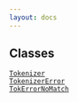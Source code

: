 ```yaml
---
layout: docs
---
```

## Classes

<a href="../object/Tokenizer.html#Tokenizer"
target="main"><code>Tokenizer</code></a>  
<a href="../object/TokenizerError.html#TokenizerError"
target="main"><code>TokenizerError</code></a>  
<a href="../object/TokErrorNoMatch.html#TokErrorNoMatch"
target="main"><code>TokErrorNoMatch</code></a>  
